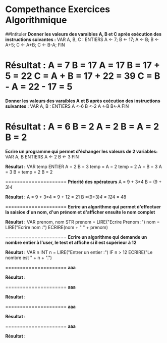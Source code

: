 # Compethance Exercices Algorithmique

##Intituler
**Donner les valeurs des varaibles A, B et C après exécution des instructions suivantes :**
VAR A, B, C : ENTIERS
A <- 7;
B <- 17;
A <- B;
B <- A+5;
C <- A+B;
C <- B-A;
FIN

**Résultat :**
A = 7
B = 17
A = 17
B = 17 + 5 = 22
C = A + B = 17 + 22 = 39
C = B - A = 22 - 17 = 5
=====================
**Donner les valeurs des varaibles A et  B après exécution des instructions suivantes :**
VAR A, B : ENTIERS
A <-6
B <-2
A <-B
B<-A
FIN

**Résultat :**
A = 6
B = 2
A = 2
B = A = 2
B = 2
=====================
**Ecrire un programme qui permet d'échanger les valeurs de 2 variables:**
VAR A, B ENTIERS
A <- 2
B <- 3
FIN

**Résultat :**
VAR temp ENTIER
A = 2
B = 3
temp = A = 2
temp = 2
A = B = 3
A = 3
B = temp = 2
B = 2

=====================
**Priorité des opérateurs**
A = 9 + 3*4
B = (9 + 3)*4*

**Résultat :**
A = 9 + 3*4 = 9 + 12 = 21
B =(9+3)*4 = 12*4 = 48

=====================
**Ecrire un algorithme qui permet d'effectuer la saisioe d'un nom, d'un prénom et d'afficher ensuite le nom complet**

**Résultat :**
VAR prenom, nom STR
prenom = LIRE("Ecrire Prenom :")
nom = LIRE("Ecrire nom :")
ECRIRE(nom + " " + prenom)

=====================
**Ecrire un algorithme qui demande un nombre entier à l'user, le test et affiche si il est supérieur à 12**

**Résultat :**
VAR n INT
n = LIRE("Entrer un entier :")
IF n > 12
    ECRIRE("Le nombre est " + n + ".")


=====================
**aaa**



**Résultat :**


=====================
**aaa**



**Résultat :**


=====================
**aaa**



**Résultat :**


=====================
**aaa**



**Résultat :**


